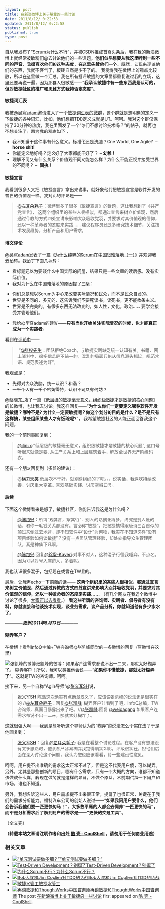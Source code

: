 ```yaml
---
layout: post
title: 在新浪微博上关于敏捷的一些讨论
date: 2011/8/12/ 0:22:58
updated: 2011/8/12/ 0:22:58
status: publish
published: true
type: post
---
```


自从我发布了“[Scrum为什么不行](https://coolshell.cn/articles/5044.html "为什么Scrum不行？")”，并被CSDN推成首页头条后，我在我的新浪微博上就经常被敏粉们@去讨论他们的一些话题。**他们似乎想要从我这里听到一些不同的声音，我很喜欢他们的这种态度，在这里先赞他们一个**。既然，让我来评论他们的东西，我就不客气了，板砖自然是少不了的。 我觉得我在微博上的观点比较散，所以在这里做一个汇总。我在所有批评敏捷的文章里都重复说过我的立场，这里还要再说一遍，因为那群人很敏感——“**我承认敏捷中有一些东西我是认可的，但对敏捷社区的推广和思维方式我持否定态度**”。


#### 敏捷词汇表


我被[@吴穹adam](http://weibo.com/adamwu73)邀请进入了一个[敏捷词汇表的微群](http://q.weibo.com/852378?source=weibohome)，这个群就是想明确的定义一下敏捷的各种词汇，比如，他们想把TDD定义成就是UT。呵呵。我对这个群仅保持了30分钟的热度，我在里面发了一个“你们不想讨论技术吗？”的帖子，就再也不想关注了。因为我的观点如下：


* 我不知道干这件事有什么意义。标准化还是洗脑？One World, One Agile?  – **horse shit!**
* 你能定义地好吗？定义好了大家都能干好了？ – **幼稚！**
* 理解不同又有什么关系？价值观不同又能怎么样？为什么不能正视并接受世界的不同呢？ –  **固执！**


#### **敏捷宣言**


我看到很多人又把《敏捷宣言》拿出来说事，就好象他们把敏捷宣言是软件开发的普世的价值观一样。我对此的评论是—— 



> [@左耳朵耗子](http://weibo.com/haoel)：微博里多了很多《敏捷宣言》的话题，这让我想到了《共产党宣言》， 这两个组织里的某些人很相似，都通过宣言来树立价值观，然后通过传教的方式四处宣讲来影响大众吸收党羽，并要求对其价值观的信仰，还以一种革命者的态度来实践…… 建议程序员还是多研究技术细节，关注技术发展趋势，分析产品和用户需求。
> 
> 


#### 博文评论


[@吴穹adam](http://weibo.com/adamwu73)发表了一篇《[为什么纯粹的Scrum在中国很难落地（一）](http://blog.csdn.net/adwu73/article/details/6677908)》并欢迎我去拍砖。我拍了下面几块砖：


* 看标题还以为要谈什么中国实际的问题，结果只是一些文章的读后感。没有实际价值。
* 我对为什么在中国难落地的原因提了三条：
+ 你们总是想以Scrum为中心来改变实际情况和民众，而不是民众自发的。
+ 世界是不同的，多元的，这告诉我们不要死读书，读死书，更不能教条主义。
+ 世界是不完美的。有很多东西无法改变的，如人性，文化，政治…… 要学会接受并管理他们。

* 我给[@吴穹adam](http://weibo.com/adamwu73)的建议——**只有当你开始关注实际情况的时候，你才能真正成为一个实践者**。


看到在[评论中](http://weibo.com/1880082254/xiWv9AShm)——



>  “[@张权先生](http://weibo.com/n/%E5%BC%A0%E6%9D%83%E5%85%88%E7%94%9F)：团队拒绝Coach，与敏捷实践缺乏统一认知有关，书籍、网上资料中，很多信息是不统一的，混乱的局面只能从信息源头抓起，规范术语、规范表述为好”。
> 
> 


我观点是：


* 先得对大众洗脑，统一认识？和谐？
* 一千个人有一千个哈姆雷特，认识不同又有何妨？


[@蔡晓东\_](http://weibo.com/1949520867)发了一篇《[低层级的敏捷毫无意义，组织级敏捷才是敏捷的核心问题](http://weibo.com/1949520867/xiZRDCOr1)》的长微博，也让我去讨论。我这样回复——“**为什么你们一定要定义哪种软件开发是敏捷？哪种不是? 为什么一定要敏捷呢？做这个划分的目的是什么？是不是只有这样搞，某些组织某些人才有饭碗呢?**”， 我希望敏捷社区的人能正面回答我这个问题。


我的一个前同事回复到：



> [@ilinux](http://weibo.com/n/ilinux):”低层级的敏捷毫无意义，组织级敏捷才是敏捷的核心问题”, 这口号听起来就像是要, 从生产关系上和上层建筑着手，解放全世界无产阶级码农。
> 
> 


还有一个朋友回复到（多好的建议）：



> @[横刀天笑](http://weibo.com/yuyijq) 低层次不干好，就别谈组织的了吧。。。说实话，我喜欢持续改善，讨厌重大变革。喜欢基础实践，讨厌空喊口号。
> 
> 


#### 后续


下面这个微博看来是怒了，敏捷社区，你能告诉我这是为什么吗？



> [@陈加兴](http://weibo.com/silentriver)：所谓“观其言，察其行”，别人的话摘录再多，终究是别人说的话，和你一毛钱关系都没有。言必称“敏捷”，把敏捷搞得跟唐诗三百首似的颠过来倒过去地背，却不知软件中“设计”为何物，我实在不知道这样“没有项目经验如何谈敏捷”？没有一点团队管理经验，却处处指导众生管理团队，真是神仙下凡啊。
> 
> 



> [@陈加兴](http://weibo.com/n/%E9%99%88%E5%8A%A0%E5%85%B4):回复[@徐毅-Kaveri](http://weibo.com/n/%E5%BE%90%E6%AF%85-Kaveri):对事不对人，这种混子行径我唾弃，不点名，因为可以对号入座的人，多着呢。
> 
> 


我也认识很多混子，包括现在或曾在TW里的。


最后，让我再echo一下前面的话—— **这两个组织里的某些人很相似，都通过宣言来树立价值观，然后通过传教的方式四处宣讲来影响大众并吸收党羽，并要求对其价值观的信仰，还以一种革命者的态度来实践……** （有几个网友在我这个微博中讨论了很多，[大家可以去看看](http://weibo.com/1401880315/xiFMptHMg)。） **看这些所谓的咨询师、实践者、倡导者有没有料，你就直接和他谈技术实现，谈业务需求，谈产品分析，你就知道他有多少水水了**。


***————更新2011年8月13日————***


#### 糊弄客户？


在微博上看到InfoQ主编+TW咨询师[@张凯峰](http://weibo.com/n/%E5%BC%A0%E5%87%AF%E5%B3%B0)同学的一条微博的回复（[原微博在这里](http://weibo.com/1416875735/xjiafswMq)）


![](https://coolshell.cn/wp-content/uploads/2011/08/张凯峰的微博.png "张凯峰的微博")张凯峰的微博：如果客户连需求都说不出一二来，那就太好糊弄了。
糊弄客户！所以，我可以类推他会说——“**如果你不懂敏捷，那就太好糊弄了**”。这就是TW的咨询师。呵呵。


接下来，另一个自称“Agile导师”@[张义军SH](http://weibo.com/1849127973)说，



> [张义军SH](http://weibo.com/1849127973) 陈浩这次确实有点断章取义了，应该说张凯峰的说法还是很实在的 //[@左耳朵耗子](http://weibo.com/n/%E5%B7%A6%E8%80%B3%E6%9C%B5%E8%80%97%E5%AD%90)：回复[@张凯峰](http://weibo.com/n/%E5%BC%A0%E5%87%AF%E5%B3%B0): 糊弄客户?! 看到了吧，InfoQ总编，TW咨询师，真面目暴露出来了吧。//[@张凯峰](http://weibo.com/n/%E5%BC%A0%E5%87%AF%E5%B3%B0):回复 [@weidagang](http://weibo.com/n/weidagang):如果客户连需求都说不出一二来，那就太好糊弄了。
> 
> 


这就很强大啊——我到是想听听这个导师认为的“糊弄”的说法怎么个实在法？于是他回复到：



> [张义军SH](http://weibo.com/1849127973 "张义军SH")：回复[@左耳朵耗子](http://weibo.com/n/%E5%B7%A6%E8%80%B3%E6%9C%B5%E8%80%97%E5%AD%90): 我是在看整个讨论过程。在客户没有想法没有太多思路时，他说客户容易糊弄我觉得确实如此，评级很实在。但他们后面在深入讨论这个问题，我认为您也应该看看，给一些建设性意见。
> 
> 


呵呵，用户提不出准确的需求这太正常不过了，但是这不代表用户傻，可以糊弄。另外，尤其是那些创新的项目，哪有什么需求，只有一个大概的方向，谁都不知道该做成什么样，我现在做的就是这样的项目。不做个原型，不前期试探一下用户和市场，谁也不知道。


另外，我想告诉这些人，用户需求提不出来很正常，提偏了也很正常，关键在于我们的需求分析能力。福特汽车公司的创始人说过——“**如果我问用户要什么，他们会告诉我他们要一匹更快的马！**”，**大多数平庸的人都会去饲养“一匹更快的马”，而不是分析需求后了解到用户的需求是——“更快的交通工具”。**


（全文完）



**（转载本站文章请注明作者和出处 [酷 壳 – CoolShell](https://coolshell.cn/) ，请勿用于任何商业用途）**



### 相关文章

* [![“单元测试要做多细？”](https://coolshell.cn/wp-content/uploads/2012/09/fight-150x150.jpg)](https://coolshell.cn/articles/8209.html)[“单元测试要做多细？”](https://coolshell.cn/articles/8209.html)
* [![Test-Driven Development？别逗了](https://coolshell.cn/wp-content/plugins/wordpress-23-related-posts-plugin/static/thumbs/14.jpg)](https://coolshell.cn/articles/5531.html)[Test-Driven Development？别逗了](https://coolshell.cn/articles/5531.html)
* [![为什么Scrum不行？](https://coolshell.cn/wp-content/uploads/2011/07/hat-150x150.jpeg)](https://coolshell.cn/articles/5044.html)[为什么Scrum不行？](https://coolshell.cn/articles/5044.html)
* [![Bob大叔和Jim Coplien对TDD的论战](https://coolshell.cn/wp-content/plugins/wordpress-23-related-posts-plugin/static/thumbs/17.jpg)](https://coolshell.cn/articles/4891.html)[Bob大叔和Jim Coplien对TDD的论战](https://coolshell.cn/articles/4891.html)
* [![敏捷水管工](https://coolshell.cn/wp-content/plugins/wordpress-23-related-posts-plugin/static/thumbs/30.jpg)](https://coolshell.cn/articles/3778.html)[敏捷水管工](https://coolshell.cn/articles/3778.html)
* [![再谈敏捷和ThoughtWorks中国咨询师](https://coolshell.cn/wp-content/plugins/wordpress-23-related-posts-plugin/static/thumbs/26.jpg)](https://coolshell.cn/articles/3745.html)[再谈敏捷和ThoughtWorks中国咨询师](https://coolshell.cn/articles/3745.html)
The post [在新浪微博上关于敏捷的一些讨论](https://coolshell.cn/articles/5143.html) first appeared on [酷 壳 - CoolShell](https://coolshell.cn).